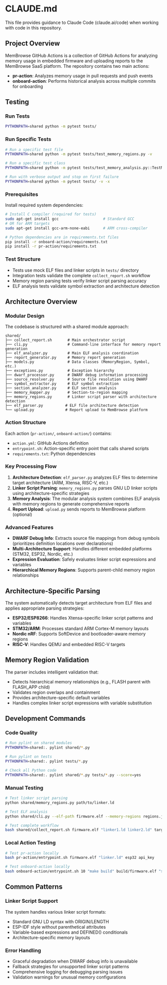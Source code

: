 # CLAUDE.md

This file provides guidance to Claude Code (claude.ai/code) when working with code in this repository.

## Project Overview

MemBrowse GitHub Actions is a collection of GitHub Actions for analyzing memory usage in embedded firmware and uploading reports to the MemBrowse SaaS platform. The repository contains two main actions:

- **pr-action**: Analyzes memory usage in pull requests and push events
- **onboard-action**: Performs historical analysis across multiple commits for onboarding

## Testing

### Run Tests
```bash
PYTHONPATH=shared python -m pytest tests/
```

### Run Specific Tests
```bash
# Run a specific test file
PYTHONPATH=shared python -m pytest tests/test_memory_regions.py -v

# Run a specific test class
PYTHONPATH=shared python -m pytest tests/test_memory_analysis.py::TestMemoryAnalysis -v

# Run with verbose output and stop on first failure
PYTHONPATH=shared python -m pytest tests/ -v -x
```

### Prerequisites
Install required system dependencies:
```bash
# Install C compiler (required for tests)
sudo apt-get install gcc                    # Standard GCC
# OR for ARM targets
sudo apt-get install gcc-arm-none-eabi      # ARM cross-compiler

# Python dependencies are in requirements.txt files
pip install -r onboard-action/requirements.txt
pip install -r pr-action/requirements.txt
```

### Test Structure
- Tests use mock ELF files and linker scripts in `tests/` directory
- Integration tests validate the complete `collect_report.sh` workflow
- Memory region parsing tests verify linker script parsing accuracy
- ELF analysis tests validate symbol extraction and architecture detection

## Architecture Overview

### Modular Design
The codebase is structured with a shared module approach:

```
shared/
├── collect_report.sh       # Main orchestrator script
├── cli.py                  # Command-line interface for memory report generation
├── elf_analyzer.py         # Main ELF analysis coordination
├── report_generator.py     # Memory report generation
├── models.py               # Data classes (MemoryRegion, Symbol, etc.)
├── exceptions.py           # Exception hierarchy
├── dwarf_processor.py      # DWARF debug information processing
├── source_resolver.py      # Source file resolution using DWARF
├── symbol_extractor.py     # ELF symbol extraction
├── section_analyzer.py     # ELF section analysis
├── memory_mapper.py        # Section-to-region mapping
├── memory_regions.py       # Linker script parser with architecture detection
├── elf_parser.py          # ELF file architecture detection
└── upload.py              # Report upload to MemBrowse platform
```

### Action Structure
Each action (`pr-action/`, `onboard-action/`) contains:
- `action.yml`: GitHub Actions definition
- `entrypoint.sh`: Action-specific entry point that calls shared scripts
- `requirements.txt`: Python dependencies

### Key Processing Flow
1. **Architecture Detection**: `elf_parser.py` analyzes ELF files to determine target architecture (ARM, Xtensa, RISC-V, etc.)
2. **Linker Script Parsing**: `memory_regions.py` parses GNU LD linker scripts using architecture-specific strategies
3. **Memory Analysis**: The modular analysis system combines ELF analysis with memory regions to generate comprehensive reports
4. **Report Upload**: `upload.py` sends reports to MemBrowse platform (optional)

### Advanced Features
- **DWARF Debug Info**: Extracts source file mappings from debug symbols (prioritizes definition locations over declarations)
- **Multi-Architecture Support**: Handles different embedded platforms (STM32, ESP32, Nordic, etc.)
- **Expression Evaluation**: Safely evaluates linker script expressions and variables
- **Hierarchical Memory Regions**: Supports parent-child memory region relationships

## Architecture-Specific Parsing

The system automatically detects target architecture from ELF files and applies appropriate parsing strategies:

- **ESP32/ESP8266**: Handles Xtensa-specific linker script patterns and variables
- **STM32/ARM**: Processes standard ARM Cortex-M memory layouts  
- **Nordic nRF**: Supports SoftDevice and bootloader-aware memory regions
- **RISC-V**: Handles QEMU and embedded RISC-V targets

## Memory Region Validation

The parser includes intelligent validation that:
- Detects hierarchical memory relationships (e.g., FLASH parent with FLASH_APP child)
- Validates region overlaps and containment
- Provides architecture-specific default variables
- Handles complex linker script expressions with variable substitution

## Development Commands

### Code Quality
```bash
# Run pylint on shared modules
PYTHONPATH=shared:. pylint shared/*.py

# Run pylint on tests
PYTHONPATH=shared:. pylint tests/*.py

# Check all Python code
PYTHONPATH=shared:. pylint shared/*.py tests/*.py --score=yes
```

### Manual Testing
```bash
# Test linker script parsing
python shared/memory_regions.py path/to/linker.ld

# Test ELF analysis
python shared/cli.py --elf-path firmware.elf --memory-regions regions.json --output report.json

# Test complete workflow
bash shared/collect_report.sh firmware.elf "linker1.ld linker2.ld" target_name api_key commit_sha base_sha branch repo
```

### Local Action Testing
```bash
# Test pr-action locally
bash pr-action/entrypoint.sh firmware.elf "linker.ld" esp32 api_key

# Test onboard-action locally  
bash onboard-action/entrypoint.sh 10 "make build" build/firmware.elf "src/linker.ld" stm32 api_key
```

## Common Patterns

### Linker Script Support
The system handles various linker script formats:
- Standard GNU LD syntax with ORIGIN/LENGTH
- ESP-IDF style without parenthetical attributes
- Variable-based expressions and DEFINED() conditionals
- Architecture-specific memory layouts

### Error Handling
- Graceful degradation when DWARF debug info is unavailable
- Fallback strategies for unsupported linker script patterns
- Comprehensive logging for debugging parsing issues
- Validation warnings for unusual memory configurations